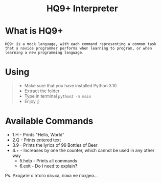 <div align='center'>
  <h1>
    HQ9+ Interpreter
  </h1>
</div>

# What is HQ9+
`HQ9+ is a mock language, with each command representing a common task that a novice programmer performs when learning to program, or when learning a new programming language.`

# Using
> * Make sure that you have installed Python 3.10
> * Extract the folder
> * Type in terminal `python3 -m main`
> * Enjoy ;)


# Available Commands

- 1.H - Prints "Hello, World"
- 2.Q - Prints entered text
- 3.9 - Prints the lyrics of 99 Bottles of Beer
- 4.+ - Increases by one the counter, which cannot be used in any other way
  - 5.help - Prints all commands
  - 6.exit - Do I need to explain?

Ps. Уходите с этого языка, пока не поздно...

